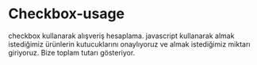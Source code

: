 # Checkbox-usage
checkbox kullanarak alışveriş hesaplama.
javascript kullanarak almak istediğimiz ürünlerin 
kutucuklarını onaylıyoruz ve almak istediğimiz miktarı giriyoruz.
Bize toplam tutarı gösteriyor.
